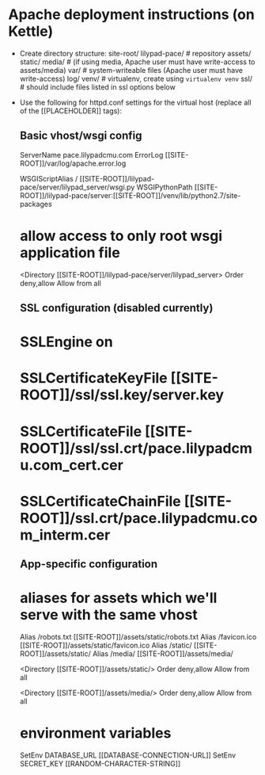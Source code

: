 # Apache deployment instructions (on Kettle)

- Create directory structure:
      site-root/
        lilypad-pace/   # repository
        assets/
            static/
            media/      # (if using media, Apache user must have write-access to assets/media)
        var/            # system-writeable files (Apache user must have write-access)
            log/
        venv/           # virtualenv, create using `virtualenv venv`
        ssl/            # should include files listed in ssl options below

- Use the following for httpd.conf settings for the virtual host (replace all of the [[PLACEHOLDER]] tags):

    ## Basic vhost/wsgi config ##

    ServerName pace.lilypadcmu.com
    ErrorLog [[SITE-ROOT]]/var/log/apache.error.log

    WSGIScriptAlias / [[SITE-ROOT]]/lilypad-pace/server/lilypad_server/wsgi.py
    WSGIPythonPath [[SITE-ROOT]]/lilypad-pace/server:[[SITE-ROOT]]/venv/lib/python2.7/site-packages

    # allow access to only root wsgi application file
    <Directory [[SITE-ROOT]]/lilypad-pace/server/lilypad_server>
    <Files wsgi.py>
    Order deny,allow
    Allow from all
    </Files>
    </Directory>

    ## SSL configuration (disabled currently) ##
    # SSLEngine on
    # SSLCertificateKeyFile [[SITE-ROOT]]/ssl/ssl.key/server.key
    # SSLCertificateFile [[SITE-ROOT]]/ssl/ssl.crt/pace.lilypadcmu.com_cert.cer
    # SSLCertificateChainFile [[SITE-ROOT]]/ssl.crt/pace.lilypadcmu.com_interm.cer

    ## App-specific configuration ##

    # aliases for assets which we'll serve with the same vhost
    Alias /robots.txt [[SITE-ROOT]]/assets/static/robots.txt
    Alias /favicon.ico [[SITE-ROOT]]/assets/static/favicon.ico
    Alias /static/ [[SITE-ROOT]]/assets/static/
    Alias /media/ [[SITE-ROOT]]/assets/media/

    <Directory [[SITE-ROOT]]/assets/static/>
    Order deny,allow
    Allow from all
    </Directory>

    <Directory [[SITE-ROOT]]/assets/media/>
    Order deny,allow
    Allow from all
    </Directory>

    # environment variables
    SetEnv DATABASE_URL [[DATABASE-CONNECTION-URL]]
    SetEnv SECRET_KEY [[RANDOM-CHARACTER-STRING]]
